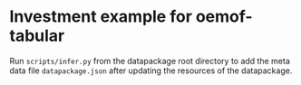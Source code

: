 # Investment example for oemof-tabular

Run `scripts/infer.py` from the datapackage root directory to add the
meta data file `datapackage.json` after updating the resources of the
datapackage.
